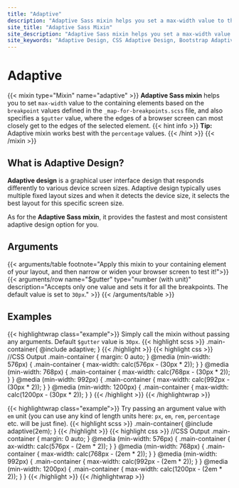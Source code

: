 ```yaml
---
title: "Adaptive"
description: "Adaptive Sass mixin helps you set a max-width value to the containing elements. It is useful when you wish to apply adaptive design concepts to your responsive designs."
site_title: "Adaptive Sass Mixin"
site_description: "Adaptive Sass mixin helps you set a max-width value to the containing elements. It is useful when you wish to apply adaptive design concepts to your responsive designs."
site_keywords: "Adaptive Design, CSS Adaptive Design, Bootstrap Adaptive Design, Adaptive Design with Sass, SCSS Adaptive Design, What is Adaptive Design?, "
---
```


# Adaptive

{{< mixin type="Mixin" name="adaptive" >}}
**Adaptive Sass mixin** helps you to set `max-width` value to the containing elements based on the `breakpoint` values defined in the `_map-for-breakpoints.scss` file, and also specifies a `$gutter` value, where the edges of a browser screen can most closely get to the edges of the selected element.
{{< hint info >}}
**Tip:** Adaptive mixin works best with the `percentage` values.
{{< /hint >}}
{{< /mixin >}}

## What is Adaptive Design?

**Adaptive design** is a graphical user interface design that responds differently to various device screen sizes. Adaptive design typically uses multiple fixed layout sizes and when it detects the device size, it selects the best layout for this specific screen size.

As for the **Adaptive Sass mixin**, it provides the fastest and most consistent adaptive design option for you.

## Arguments

{{< arguments/table footnote="Apply this mixin to your containing element of your layout, and then narrow or widen your browser screen to test it!">}}
  {{< arguments/row name="$gutter" type="number (with unit)" description="Accepts only one value and sets it for all the breakpoints. The default value is set to `30px`." >}}
{{< /arguments/table >}}

## Examples

{{< highlightwrap class="example">}}
Simply call the mixin without passing any arguments. Default `$gutter` value is `30px`.
{{< highlight scss >}}
.main-container{
  @include adaptive;
}
{{< /highlight >}}
{{< highlight css >}}
//CSS Output
.main-container {
  margin: 0 auto;
}
@media (min-width: 576px) {
  .main-container {
    max-width: calc(576px - (30px * 2));
  }
}
@media (min-width: 768px) {
  .main-container {
    max-width: calc(768px - (30px * 2));
  }
}
@media (min-width: 992px) {
  .main-container {
    max-width: calc(992px - (30px * 2));
  }
}
@media (min-width: 1200px) {
  .main-container {
    max-width: calc(1200px - (30px * 2));
  }
}
{{< /highlight >}}
{{< /highlightwrap >}}

{{< highlightwrap class="example">}}
Try passing an argument value with `em` unit (you can use any kind of length units here: `px`, `em`, `rem`, `percentage` etc. will be just fine).
{{< highlight scss >}}
.main-container{
  @include adaptive(2em);
}
{{< /highlight >}}
{{< highlight css >}}
//CSS Output
.main-container {
  margin: 0 auto;
}
@media (min-width: 576px) {
  .main-container {
    ax-width: calc(576px - (2em * 2));
  }
}
@media (min-width: 768px) {
  .main-container {
    max-width: calc(768px - (2em * 2));
  }
}
@media (min-width: 992px) {
  .main-container {
    max-width: calc(992px - (2em * 2));
  }
}
@media (min-width: 1200px) {
  .main-container {
    max-width: calc(1200px - (2em * 2));
  }
}
{{< /highlight >}}
{{< /highlightwrap >}}